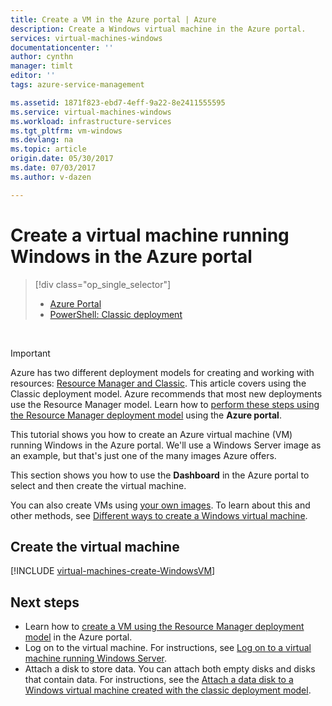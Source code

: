 ```yaml
---
title: Create a VM in the Azure portal | Azure
description: Create a Windows virtual machine in the Azure portal.
services: virtual-machines-windows
documentationcenter: ''
author: cynthn
manager: timlt
editor: ''
tags: azure-service-management

ms.assetid: 1871f823-ebd7-4eff-9a22-8e2411555595
ms.service: virtual-machines-windows
ms.workload: infrastructure-services
ms.tgt_pltfrm: vm-windows
ms.devlang: na
ms.topic: article
origin.date: 05/30/2017
ms.date: 07/03/2017
ms.author: v-dazen

---
```

# Create a virtual machine running Windows in the Azure portal
> [!div class="op_single_selector"]
> * [Azure Portal](tutorial.md)
> * [PowerShell: Classic deployment](create-powershell.md)
>
>

<br>

> [!IMPORTANT]
> Azure has two different deployment models for creating and working with resources: [Resource Manager and Classic](../../../resource-manager-deployment-model.md). This article covers using the Classic deployment model. Azure recommends that most new deployments use the Resource Manager model. Learn how to [perform these steps using the Resource Manager deployment model](../../virtual-machines-windows-hero-tutorial.md?toc=%2fvirtual-machines%2fwindows%2ftoc.json) using the **Azure portal**.

This tutorial shows you how to create an Azure virtual machine (VM) running Windows in the Azure portal. We'll use a Windows Server image as an example, but that's just one of the many images Azure offers.

This section shows you how to use the **Dashboard** in the Azure portal to select and then create the virtual machine.

You can also create VMs using [your own images](createupload-vhd.md). To learn about this and other methods, see [Different ways to create a Windows virtual machine](../../virtual-machines-windows-creation-choices.md?toc=%2fvirtual-machines%2fwindows%2ftoc.json).

<!-- 02/27/2017 Video removed as it was based on the Classic Management Portal. -->

## <a id="createvirtualmachine"> </a>Create the virtual machine
[!INCLUDE [virtual-machines-create-WindowsVM](../../../../includes/virtual-machines-create-windowsvm.md)]

## Next steps
* Learn how to [create a VM using the Resource Manager deployment model](../../virtual-machines-windows-hero-tutorial.md?toc=%2fvirtual-machines%2fwindows%2ftoc.json) in the Azure portal.
* Log on to the virtual machine. For instructions, see [Log on to a virtual machine running Windows Server](connect-logon.md).
* Attach a disk to store data. You can attach both empty disks and disks that contain data. For instructions, see the [Attach a data disk to a Windows virtual machine created with the classic deployment model](attach-disk.md).
